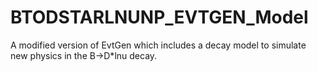 # BTODSTARLNUNP_EVTGEN_Model
A modified version of EvtGen which includes a decay model to simulate new physics in the B->D*lnu decay.
